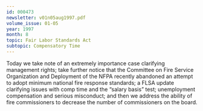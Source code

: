 ```yaml
---
id: 000473
newsletter: v01n05aug1997.pdf
volume_issue: 01-05
year: 1997
month: 8
topic: Fair Labor Standards Act
subtopic: Compensatory Time
---
```


Today we take note of an extremely importance case clarifying management rights; take further notice that the  Committee on Fire Service Organization and Deployment of the NFPA recently abandoned an attempt to adopt minimum national fire response standards; a FLSA update clarifying issues with comp time and the “salary basis” test; unemployment compensation and serious misconduct; and then we address the ability of fire commissioners to decrease the number of commissioners on the board.